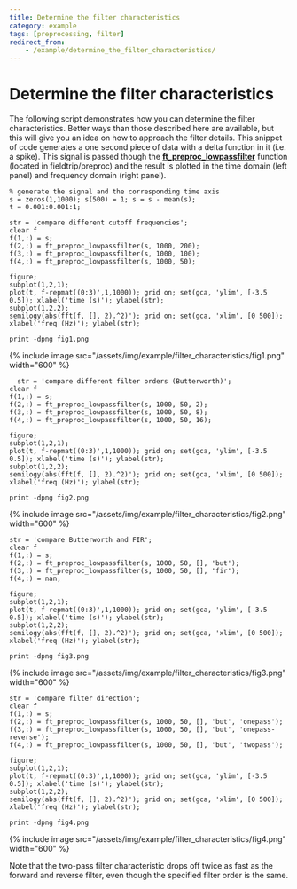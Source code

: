 ```yaml
---
title: Determine the filter characteristics
category: example
tags: [preprocessing, filter]
redirect_from:
    - /example/determine_the_filter_characteristics/
---
```


# Determine the filter characteristics

The following script demonstrates how you can determine the filter characteristics. Better ways than those described here are available, but this will give you an idea on how to approach the filter details. This snippet of code generates a one second piece of data with a delta function in it (i.e. a spike). This signal is passed though the **[ft_preproc_lowpassfilter](/reference/preproc/ft_preproc_lowpassfilter)** function (located in fieldtrip/preproc) and the result is plotted in the time domain (left panel) and frequency domain (right panel).

    % generate the signal and the corresponding time axis
    s = zeros(1,1000); s(500) = 1; s = s - mean(s);
    t = 0.001:0.001:1;

    str = 'compare different cutoff frequencies';
    clear f
    f(1,:) = s;
    f(2,:) = ft_preproc_lowpassfilter(s, 1000, 200);
    f(3,:) = ft_preproc_lowpassfilter(s, 1000, 100);
    f(4,:) = ft_preproc_lowpassfilter(s, 1000, 50);

    figure;
    subplot(1,2,1);
    plot(t, f-repmat((0:3)',1,1000)); grid on; set(gca, 'ylim', [-3.5 0.5]); xlabel('time (s)'); ylabel(str);
    subplot(1,2,2);
    semilogy(abs(fft(f, [], 2).^2)'); grid on; set(gca, 'xlim', [0 500]); xlabel('freq (Hz)'); ylabel(str);

    print -dpng fig1.png

{% include image src="/assets/img/example/filter_characteristics/fig1.png" width="600" %}

      str = 'compare different filter orders (Butterworth)';
    clear f
    f(1,:) = s;
    f(2,:) = ft_preproc_lowpassfilter(s, 1000, 50, 2);
    f(3,:) = ft_preproc_lowpassfilter(s, 1000, 50, 8);
    f(4,:) = ft_preproc_lowpassfilter(s, 1000, 50, 16);

    figure;
    subplot(1,2,1);
    plot(t, f-repmat((0:3)',1,1000)); grid on; set(gca, 'ylim', [-3.5 0.5]); xlabel('time (s)'); ylabel(str);
    subplot(1,2,2);
    semilogy(abs(fft(f, [], 2).^2)'); grid on; set(gca, 'xlim', [0 500]); xlabel('freq (Hz)'); ylabel(str);

    print -dpng fig2.png

{% include image src="/assets/img/example/filter_characteristics/fig2.png" width="600" %}

    str = 'compare Butterworth and FIR';
    clear f
    f(1,:) = s;
    f(2,:) = ft_preproc_lowpassfilter(s, 1000, 50, [], 'but');
    f(3,:) = ft_preproc_lowpassfilter(s, 1000, 50, [], 'fir');
    f(4,:) = nan;

    figure;
    subplot(1,2,1);
    plot(t, f-repmat((0:3)',1,1000)); grid on; set(gca, 'ylim', [-3.5 0.5]); xlabel('time (s)'); ylabel(str);
    subplot(1,2,2);
    semilogy(abs(fft(f, [], 2).^2)'); grid on; set(gca, 'xlim', [0 500]); xlabel('freq (Hz)'); ylabel(str);

    print -dpng fig3.png

{% include image src="/assets/img/example/filter_characteristics/fig3.png" width="600" %}

    str = 'compare filter direction';
    clear f
    f(1,:) = s;
    f(2,:) = ft_preproc_lowpassfilter(s, 1000, 50, [], 'but', 'onepass');
    f(3,:) = ft_preproc_lowpassfilter(s, 1000, 50, [], 'but', 'onepass-reverse');
    f(4,:) = ft_preproc_lowpassfilter(s, 1000, 50, [], 'but', 'twopass');

    figure;
    subplot(1,2,1);
    plot(t, f-repmat((0:3)',1,1000)); grid on; set(gca, 'ylim', [-3.5 0.5]); xlabel('time (s)'); ylabel(str);
    subplot(1,2,2);
    semilogy(abs(fft(f, [], 2).^2)'); grid on; set(gca, 'xlim', [0 500]); xlabel('freq (Hz)'); ylabel(str);

    print -dpng fig4.png

{% include image src="/assets/img/example/filter_characteristics/fig4.png" width="600" %}

Note that the two-pass filter characteristic drops off twice as fast as the forward and reverse filter, even though the specified filter order is the same.
